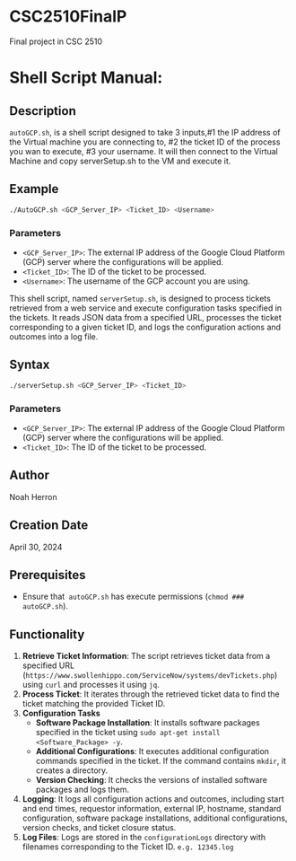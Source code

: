 # CSC2510FinalP
Final project in CSC 2510
# Shell Script Manual:

## Description
`autoGCP.sh`, is a shell script designed to take 3 inputs,#1 the IP address of the Virtual machine you are connecting to, #2 the ticket ID of the process you wan to execute, #3 your username. It will then connect to the Virtual Machine and copy serverSetup.sh to the VM and execute it.

## Example
```bash
./AutoGCP.sh <GCP_Server_IP> <Ticket_ID> <Username>
```
### Parameters
- `<GCP_Server_IP>`: The external IP address of the Google Cloud Platform (GCP) server where the configurations will be applied.
- `<Ticket_ID>`: The ID of the ticket to be processed.
- `<Username>`: The username of the GCP account you are using.

This shell script, named `serverSetup.sh`, is designed to process tickets retrieved from a web service and execute configuration tasks specified in the tickets. It reads JSON data from a specified URL, processes the ticket corresponding to a given ticket ID, and logs the configuration actions and outcomes into a log file.

## Syntax
```bash
./serverSetup.sh <GCP_Server_IP> <Ticket_ID>
```
### Parameters
- `<GCP_Server_IP>`: The external IP address of the Google Cloud Platform (GCP) server where the configurations will be applied.
- `<Ticket_ID>`: The ID of the ticket to be processed.

## Author
Noah Herron

## Creation Date
April 30, 2024

## Prerequisites
- Ensure that` autoGCP.sh` has execute permissions (`chmod ### autoGCP.sh`).

## Functionality
1. **Retrieve Ticket Information**: The script retrieves ticket data from a specified URL (`https://www.swollenhippo.com/ServiceNow/systems/devTickets.php`) using `curl` and processes it using `jq`.
2. **Process Ticket**: It iterates through the retrieved ticket data to find the ticket matching the provided Ticket ID.
3. **Configuration Tasks**
   - **Software Package Installation**: It installs software packages specified in the ticket using `sudo apt-get install <Software_Package> -y`.
   - **Additional Configurations**: It executes additional configuration commands specified in the ticket. If the command contains `mkdir`, it creates a directory.
   - **Version Checking**: It checks the versions of installed software packages and logs them.
4. **Logging**: It logs all configuration actions and outcomes, including start and end times, requestor information, external IP, hostname, standard configuration, software package installations, additional configurations, version checks, and ticket closure status.
5. **Log Files**: Logs are stored in the `configurationLogs` directory with filenames corresponding to the Ticket ID. `e.g. 12345.log`


